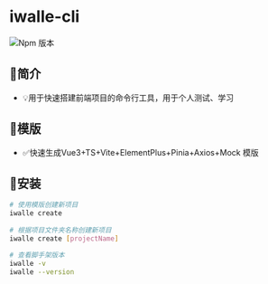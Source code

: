 # iwalle-cli
![Npm 版本](https://img.shields.io/badge/iwalle-cli-0.0.6-blue)

## 📖简介

-  💡用于快速搭建前端项目的命令行工具，用于个人测试、学习

## 📑模版

-  ✅快速生成Vue3+TS+Vite+ElementPlus+Pinia+Axios+Mock 模版

## 🔧安装

```bash
# 使用模版创建新项目
iwalle create
 
# 根据项目文件夹名称创建新项目
iwalle create [projectName]

# 查看脚手架版本
iwalle -v
iwalle --version
```